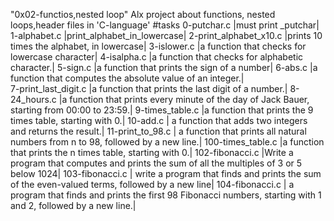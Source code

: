 "0x02-functios,nested loop"
Alx project about functions, nested loops,header files in 'C-language'
#tasks
0-putchar.c |must print _putchar|
1-alphabet.c |print_alphabet_in_lowercase|
2-print_alphabet_x10.c |prints 10 times the alphabet, in lowercase|
3-islower.c  |a function that checks for lowercase character|
4-isalpha.c |a function that checks for alphabetic character.|
5-sign.c     |a function that prints the sign of a number|
6-abs.c   |a function that computes the absolute value of an integer.|       
7-print_last_digit.c      |a function that prints the last digit of a number.|
8-24_hours.c    |a function that prints every minute of the day of Jack Bauer, starting from 00:00 to 23:59.|
9-times_table.c   |a function that prints the 9 times table, starting with 0.|
10-add.c    | a function that adds two integers and returns the result.|
11-print_to_98.c    | a function that prints all natural numbers from n to 98, followed by a new line.|
100-times_table.c       |a function that prints the n times table, starting with 0.|
102-fibonacci.c         |Write a program that computes and prints the sum of all the multiples of 3 or 5 below 1024|
103-fibonacci.c       | write a program that finds and prints the sum of the even-valued terms, followed by a new line|
104-fibonacci.c  | a program that finds and prints the first 98 Fibonacci numbers, starting with 1 and 2, followed by a new line.|
